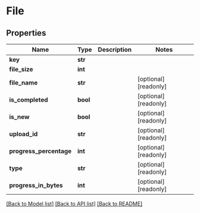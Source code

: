 # File


## Properties
Name | Type | Description | Notes
------------ | ------------- | ------------- | -------------
**key** | **str** |  | 
**file_size** | **int** |  | 
**file_name** | **str** |  | [optional] [readonly] 
**is_completed** | **bool** |  | [optional] [readonly] 
**is_new** | **bool** |  | [optional] [readonly] 
**upload_id** | **str** |  | [optional] [readonly] 
**progress_percentage** | **int** |  | [optional] [readonly] 
**type** | **str** |  | [optional] [readonly] 
**progress_in_bytes** | **int** |  | [optional] [readonly] 

[[Back to Model list]](../README.md#documentation-for-models) [[Back to API list]](../README.md#documentation-for-api-endpoints) [[Back to README]](../README.md)


